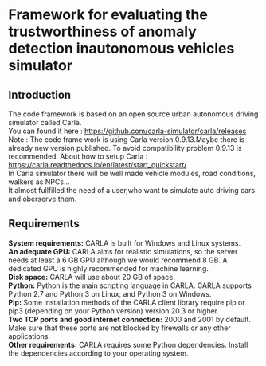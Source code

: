 # Framework for evaluating the trustworthiness of anomaly detection inautonomous vehicles simulator
## Introduction
The code framework is based on an open source urban autonomous driving simulator called Carla.<br>
You can found it here : https://github.com/carla-simulator/carla/releases <br>
Note : The code frame work is using Carla version 0.9.13.Maybe there is already new version published.
To avoid compatibility problem 0.9.13 is recommended.
About how to setup Carla : https://carla.readthedocs.io/en/latest/start_quickstart/ <br>
In Carla simulator there will be well made vehicle modules, road conditions, walkers as NPCs...<br>
It almost fullfilled the need of a user,who want to simulate auto driving cars and oberserve them.

## Requirements
<strong>System requirements:</strong> CARLA is built for Windows and Linux systems.<br>
<strong>An adequate GPU:</strong> CARLA aims for realistic simulations, so the server needs at least a 6 GB GPU although we would recommend 8 GB. A dedicated GPU is highly recommended for machine learning.<br>
<strong>Disk space:</strong> CARLA will use about 20 GB of space.<br>
<strong>Python:</strong> Python is the main scripting language in CARLA. CARLA supports Python 2.7 and Python 3 on Linux, and Python 3 on Windows.<br>
<strong>Pip:</strong> Some installation methods of the CARLA client library require pip or pip3 (depending on your Python version) version 20.3 or higher.<br>
<strong>Two TCP ports and good internet connection:</strong> 2000 and 2001 by default. Make sure that these ports are not blocked by firewalls or any other applications.<br>
<strong>Other requirements:</strong> CARLA requires some Python dependencies. Install the dependencies according to your operating system.